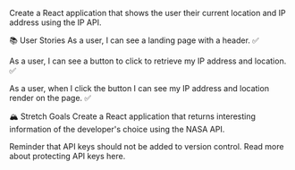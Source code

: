 Create a React application that shows the user their current location and IP address using the IP API.

📚 User Stories
As a user, I can see a landing page with a header. ✅

As a user, I can see a button to click to retrieve my IP address and location. ✅

As a user, when I click the button I can see my IP address and location render on the page. ✅

🏔 Stretch Goals
Create a React application that returns interesting information of the developer's choice using the NASA API.

Reminder that API keys should not be added to version control. Read more about protecting API keys here.
